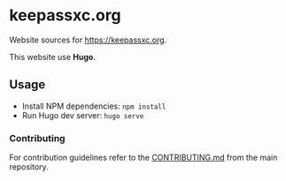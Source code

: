 # keepassxc.org
Website sources for https://keepassxc.org.

This website use **Hugo**.

## Usage

- Install NPM dependencies: `npm install`
- Run Hugo dev server: `hugo serve`

### Contributing

For contribution guidelines refer to the [CONTRIBUTING.md](https://github.com/keepassxreboot/keepassxc/blob/develop/.github/CONTRIBUTING.md) from the main repository.

